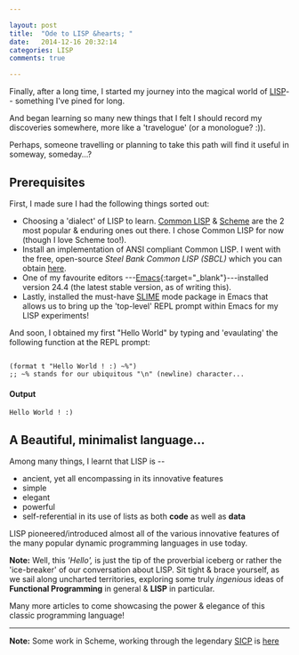 ```yaml
---

layout: post
title:  "Ode to LISP &hearts; "
date:   2014-12-16 20:32:14
categories: LISP
comments: true

---
```


Finally, after a long time, I started my journey into the magical world of [LISP][link_LISP]-- something I've pined for long.

And began learning so many new things that I felt I should record my discoveries somewhere, more like a 'travelogue' (or a monologue? :)).

Perhaps, someone travelling or planning to take this path will find it useful in someway, someday...?

## Prerequisites

First, I made sure I had the following things sorted out:

+ Choosing a 'dialect' of LISP to learn. [Common LISP][link_Common_LISP] & [Scheme][link_Scheme] are the 2 most popular & enduring ones out there. I chose Common LISP for now (though I love Scheme too!).
+ Install an implementation of ANSI compliant Common LISP. I went with the free, open-source _Steel Bank Common LISP (SBCL)_ which you can obtain [here][link_SBCL].
+ One of my favourite editors ---[Emacs][link_EMACS]{:target="_blank"}---installed version 24.4 (the latest stable version, as of writing this).
+ Lastly, installed the must-have [SLIME][slime_id] mode package in Emacs that allows us to bring up the 'top-level' REPL prompt within Emacs for my LISP experiments!

And soon, I obtained my first "Hello World" by typing and 'evaulating' the following function at the REPL prompt:

``` common-lisp

(format t "Hello World ! :) ~%")
;; ~% stands for our ubiquitous "\n" (newline) character...

```

#### Output
	Hello World ! :)

## A Beautiful, minimalist language...

Among many things, I learnt that LISP is --

+ ancient, yet all encompassing in its innovative features
+ simple
+ elegant
+ powerful
+ self-referential in its use of lists as both **code** as well as **data**

LISP pioneered/introduced almost all of the various innovative features of the many popular dynamic programming languages in use today.

**Note:** Well, this _'Hello',_ is just the tip of the proverbial iceberg or rather the 'ice-breaker' of our conversation about LISP. Sit tight & brace yourself, as we sail along uncharted territories, exploring some truly _ingenious_ ideas of **Functional Programming** in general & **LISP** in particular.

Many more articles to come showcasing the power & elegance of this classic programming language!

---

**Note:** Some work in Scheme, working through the legendary [SICP][link_SICP] is [here][link_rags_SICP]


[link_LISP]: http://en.wikipedia.org/wiki/Lisp_%28programming_language%29
[link_Common_LISP]: http://en.wikipedia.org/wiki/Common_Lisp
[link_Scheme]: http://en.wikipedia.org/wiki/Scheme_(programming_language)
[link_EMACS]: http://www.gnu.org/software/emacs/ "Emacs - the legendary editor! <3 :)"
[slime_id]: http://common-lisp.net/project/slime/ "SLIME mode for Emacs"
[link_SBCL]: http://www.sbcl.org/ "A free implementation of ANSI Common LISP"
[link_SICP]: http://mitpress.mit.edu/sicp/ "The SICP book (full text) -- free, online"
[link_rags_SICP]: https://github.com/raghuugare/rags_SICP "My work on SICP..."
